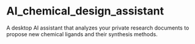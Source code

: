 # AI_chemical_design_assistant
A desktop AI assistant that analyzes your private research documents to propose new chemical ligands and their synthesis methods.
